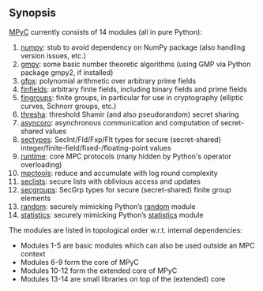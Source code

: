 ## Synopsis

[MPyC](https://lschoe.github.io/mpyc) currently consists of 14 modules (all in pure Python):

1. [numpy](https://lschoe.github.io/mpyc/mpyc.numpy.html): stub to avoid dependency on NumPy package (also handling version issues, etc.)
2. [gmpy](https://lschoe.github.io/mpyc/mpyc.gmpy.html): some basic number theoretic algorithms (using GMP via Python package gmpy2, if installed)
3. [gfpx](https://lschoe.github.io/mpyc/mpyc.gfpx.html): polynomial arithmetic over arbitrary prime fields
4. [finfields](https://lschoe.github.io/mpyc/mpyc.finfields.html): arbitrary finite fields, including binary fields and prime fields
5. [fingroups](https://lschoe.github.io/mpyc/mpyc.fingroups.html): finite groups, in particular for use in cryptography (elliptic curves, Schnorr groups, etc.)
6. [thresha](https://lschoe.github.io/mpyc/mpyc.thresha.html): threshold Shamir (and also pseudorandom) secret sharing
7. [asyncoro](https://lschoe.github.io/mpyc/mpyc.asyncoro.html): asynchronous communication and computation of secret-shared values
8. [sectypes](https://lschoe.github.io/mpyc/mpyc.sectypes.html): SecInt/Fld/Fxp/Flt types for secure (secret-shared) integer/finite-field/fixed-/floating-point values
9. [runtime](https://lschoe.github.io/mpyc/mpyc.runtime.html): core MPC protocols (many hidden by Python's operator overloading)
10. [mpctools](https://lschoe.github.io/mpyc/mpyc.mpctools.html): reduce and accumulate with log round complexity
11. [seclists](https://lschoe.github.io/mpyc/mpyc.seclists.html): secure lists with oblivious access and updates
12. [secgroups](https://lschoe.github.io/mpyc/mpyc.secgroups.html): SecGrp types for secure (secret-shared) finite group elements
13. [random](https://lschoe.github.io/mpyc/mpyc.random.html): securely mimicking Python’s [random](https://docs.python.org/3/library/random.html) module
14. [statistics](https://lschoe.github.io/mpyc/mpyc.statistics.html): securely mimicking Python’s [statistics](https://docs.python.org/3/library/statistics.html) module

The modules are listed in topological order w.r.t. internal dependencies:

- Modules 1-5 are basic modules which can also be used outside an MPC context
- Modules 6-9 form the core of MPyC
- Modules 10-12 form the extended core of MPyC
- Modules 13-14 are small libraries on top of the (extended) core